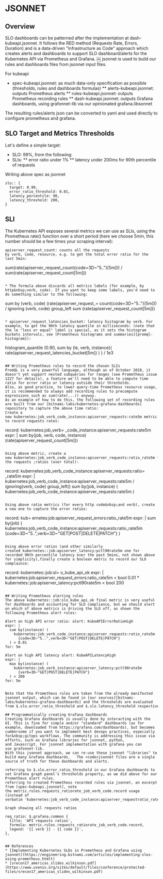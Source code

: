# JSONNET

## Overview
SLO dashboards can be patterned after the implementation at dash-kubeapi.jsonnet.
It follows the RED method (Requests Rate, Errors, Duration) and is a data-driven "Infrastructure as Code" approach which creates alerts and dashboards to support SLO dashboard/alerts for the Kubernetes API via Prometheus and Grafana.
￼
jsonnet is used to build our rules and dashboards files from jsonnet input files. 

For kubeapi
* spec-kubeapi.jsonnet: as much data-only specification as possible (thresholds, rules and dashboards formulas)
** alerts-kubeapi.jsonnet: outputs Prometheus alerts
** rules-kubeapi.jsonnet: outputs Prometheus recording rules
** dash-kubeapi.jsonnet: outputs Grafana dashboards, using grafonnet-lib via our opinionated grafana.libsonnet

The resulting rules/alerts json can be converted to yaml and used directly to configure prometheus and grafana.

## SLO Target and Metrics Thresholds
Let's define a simple target:
* SLO: 99%, from the following:
* SLIs:
** error ratio under 1%
** latency under 200ms for 90th&nbsp;percentile of requests

Writing above spec as jsonnet

```
slo:: {
  target: 0.99,
  error_ratio_threshold: 0.01,
  latency_percentile: 90,
  latency_threshold: 200,
}
```

## SLI
The Kubernetes API exposes several metrics we can use as SLIs, using the Prometheus rate() function over a short period (here we choose 5min, this number should be a few times your scraping interval):
```
apiserver_request_count: counts all the requests by verb, code, resource, e.g. to get the total error ratio for the last 5min: 
```
sum(rate(apiserver_request_count{code=3D~"5.."}[5m])) / sum(rate(apiserver_request_count[5m])) 
```

* The formula above discards all metrics labels (for example, by http&nbsp;verb, code). If you want to keep some labels, you'd need to do something similar to the following: 
```
sum by (verb, code) (rate(apiserver_request_=
 count{code=3D~"5.."}[5m]))
 / ignoring (verb, code) group_left 
 sum (rate(apiserver_request_count[5m]))
```
	
* apiserver_request_latencies_bucket: latency histogram by verb. For example, to get the 90th latency quantile in milliseconds: (note that the le "less or equal" label is special, as it sets the histogram buckets intervals, see [Prometheus histograms and summaries][promql-histogram]): 
```
histogram_quantile (0.90,
 sum by (le, verb, instance)(
    rate(apiserver_request_latencies_bucket[5m])
  )
) / 1e3
```
	 
## Writing Prometheus rules to record the chosen SLIs
PromQL is a very powerful language, although as of October 2018, it doesn't yet support nested subqueries for ranges (see Prometheus issue 1227 for details), a feature we'll need to be able to compute time ratio for error ratio or latency outside their thresholds.
Also, as good practice, to lower query-time Prometheus resource usage, it is recommended to always add recording rules to precompute expressions such as sum(rate(...)) anyway.
As an example of how to do this, the following set of recording rules are built from our [bitnami-labs/kubernetes-grafana-dashboards] repository to capture the above time ratio:
Create a new kubernetes:job_verb_code_instance:apiserver_requests:rate5m metric to record requests rates: 
```
record: kubernetes:job_verb= _code_instance:apiserver_requests:rate5m
expr: | sum by(job, verb, code, instance) (rate(apiserver_request_count[5m]))
```

Using above metric, create a new kubernetes:job_verb_code_instance:apiserver_requests:ratio_rate5m for the requests ;ratios (over total): 
```
record: kubernetes:job_verb_code_instance:apiserver_requests:ratio=
	_rate5m
	expr: |
	  kubernetes:job_verb_code_instance:apiserver_requests:rate5m
	    / ignoring(verb, code) group_left()
	  sum by(job, instance) (
	    kubernetes:job_verb_code_instance:apiserver_requests:rate5m
	  )
```

Using above ratio metrics (for every http code&nbsp;and verb), create a new one to capture the error ratios: 
```
record: kub= ernetes:job:apiserver_request_errors:ratio_rate5m
expr: |
 sum by(job) (
   kubernetes:job_verb_code_instance:apiserver_requests:ratio_rate5m
      {code=3D~"5..",verb=3D~"GET|POST|DELETE|PATCH"}
  )
```

Using above error ratios (and other similarly created kubernetes::job:apiserver_latency:pctl90rate5m one for recorded 90th percentile latency over the past 5mins, not shown above for simplicity),finally create a boolean metric to record our SLO complaince: 
```
record: kubernetes::job:sl=
	o_kube_api_ok
	expr: |
	  kubernetes:job:apiserver_request_errors:ratio_rate5m < bool 0.01
	    *
	  kubernetes::job:apiserver_latency:pctl90rate5m < bool 200
```
	 
## Writing Prometheus alerting rules
The above kubernetes::job:slo_kube_api_ok final metric is very useful for dashboards and accounting for SLO compliance, but we should alert on which of above metrics is driving the SLO off, as shown the following Prometheus alert rules:
```
	Alert on high API error ratio: alert: KubeAPIErrorRatioHigh
	expr: |
	  sum by(instance) (
	    kubernetes:job_verb_code_instance:apiserver_requests:ratio_rate5m
	      {code=3D~"5..",verb=3D~"GET|POST|DELETE|PATCH"}
	  ) > 0.01
	for: 5m
	 
	Alert on high API latency alert: KubeAPILatencyHigh
	expr: |
	  max by(instance) (
	    kubernetes:job_verb_instance:apiserver_latency:pctl90rate5m
	      {verb=3D~"GET|POST|DELETE|PATCH"}
	  ) > 200
	for: 5m
```

Note that the Prometheus rules are taken from the already manifested jsonnet output, which can be found in [our sources][bitnami-labs/kubernetes-grafana-dashboards] and the thresholds are evaluated from $.slo.error_ratio_threshold and $.slo.latency_threshold respectively.

## Programmatically creating Grafana dashboards
Creating Grafana dashboards is usually done by interacting with the UI. This is fine for simple and/or "standard" dashboards (as for example, downloaded from https://grafana.com/dashboards), but becomes cumbersome if you want to implement best devops practices, especially for&nbsp;gitops workflows. The community is addressing this issue via efforts, such as Grafana libraries for jsonnet, python, and Javascript. For jsonnet implementation with grafana you can use grafonnet-lib.
With this jsonnet approach, we can re-use these jsonnet "libraries" to build many Grafana dashboards.   The <code>jsonnet files are a single source of truth for these dashboards and alerts.

referring to $.slo.error_ratio_threshold in our Grafana dashboards to set Grafana graph panel's thresholds property, as we did above for our Prometheus alert rules.
referring to created Prometheus recorded rules via jsonnet, an excerpt from [spec-kubeapi.jsonnet], note the metric.rules.requests_ratiorate_job_verb_code.record usage (instead of verbatim 'kubernetes:job_verb_code_instance:apiserver_requestratio_rate5m'): 

Graph showing all requests ratios
```
	req_ratio: $.grafana.common {
	  title: 'API requests ratios',
	  formula: metric.rules.requests_ratiorate_job_verb_code.record,
	  legend: '{{ verb }} - {{ code }}',
	},
```
	 
## References
* [Implementing Kubernetes SLOs in Prometheus and Grafana using jsonnet](https://engineering.bitnami.com/articles/implementing-slos-using-prometheus.htmlt)
* [srecon17_americas_slides_wilkinson.pdf](https://www.usenix.org/sites/default/files/conference/protected-files/srecon17_americas_slides_wilkinson.pdf)
